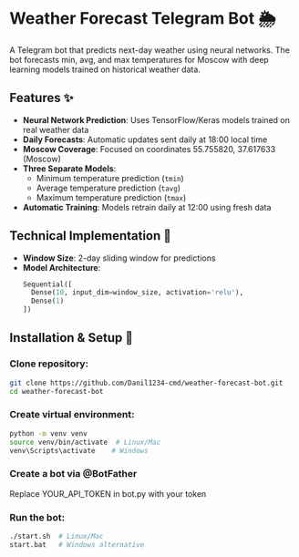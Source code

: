 # Weather Forecast Telegram Bot 🌦️

A Telegram bot that predicts next-day weather using neural networks. The bot forecasts min, avg, and max temperatures for Moscow with deep learning models trained on historical weather data.

## Features ✨
- **Neural Network Prediction**: Uses TensorFlow/Keras models trained on real weather data
- **Daily Forecasts**: Automatic updates sent daily at 18:00 local time
- **Moscow Coverage**: Focused on coordinates 55.755820, 37.617633 (Moscow)
- **Three Separate Models**:
  - Minimum temperature prediction (`tmin`)
  - Average temperature prediction (`tavg`)
  - Maximum temperature prediction (`tmax`)
- **Automatic Training**: Models retrain daily at 12:00 using fresh data

## Technical Implementation 🔧
- **Window Size**: 2-day sliding window for predictions
- **Model Architecture**:
  ```python
  Sequential([
    Dense(10, input_dim=window_size, activation='relu'),
    Dense(1)
  ])

## Installation & Setup 🚀
### Clone repository:

```bash
git clone https://github.com/Danil1234-cmd/weather-forecast-bot.git
cd weather-forecast-bot
```
### Create virtual environment:


```bash
python -m venv venv
source venv/bin/activate  # Linux/Mac
venv\Scripts\activate    # Windows
```

### Create a bot via @BotFather

Replace YOUR_API_TOKEN in bot.py with your token

### Run the bot:

```bash
./start.sh  # Linux/Mac
start.bat   # Windows alternative
